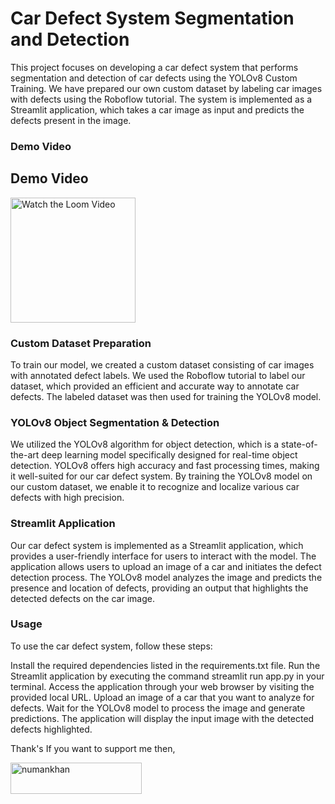 # Car Defect System Segmentation and Detection
This project focuses on developing a car defect system that performs segmentation and detection of car defects using the YOLOv8 Custom Training. We have prepared our own custom dataset by labeling car images with defects using the Roboflow tutorial. The system is implemented as a Streamlit application, which takes a car image as input and predicts the defects present in the image.

### Demo Video

## Demo Video

<a href="https://www.loom.com/share/cf63197a049a408a9c7acd8a77531968?sid=6604425b-3992-425e-8b56-18a47511f723">
  <img src="BUTTON_IMAGE_URL" alt="Watch the Loom Video" width="200"/>
</a>




### Custom Dataset Preparation
To train our model, we created a custom dataset consisting of car images with annotated defect labels. We used the Roboflow tutorial to label our dataset, which provided an efficient and accurate way to annotate car defects. The labeled dataset was then used for training the YOLOv8 model.

### YOLOv8 Object Segmentation & Detection
We utilized the YOLOv8 algorithm for object detection, which is a state-of-the-art deep learning model specifically designed for real-time object detection. YOLOv8 offers high accuracy and fast processing times, making it well-suited for our car defect system. By training the YOLOv8 model on our custom dataset, we enable it to recognize and localize various car defects with high precision.

### Streamlit Application
Our car defect system is implemented as a Streamlit application, which provides a user-friendly interface for users to interact with the model. The application allows users to upload an image of a car and initiates the defect detection process. The YOLOv8 model analyzes the image and predicts the presence and location of defects, providing an output that highlights the detected defects on the car image.

### Usage
To use the car defect system, follow these steps:

Install the required dependencies listed in the requirements.txt file.
Run the Streamlit application by executing the command streamlit run app.py in your terminal.
Access the application through your web browser by visiting the provided local URL.
Upload an image of a car that you want to analyze for defects.
Wait for the YOLOv8 model to process the image and generate predictions.
The application will display the input image with the detected defects highlighted.

Thank's If you want to support me then,
<p><a href="https://www.buymeacoffee.com/numankhan"> <img align="left" src="https://cdn.buymeacoffee.com/buttons/v2/default-yellow.png" height="50" width="210" alt="numankhan" /></a></p><br><br>
